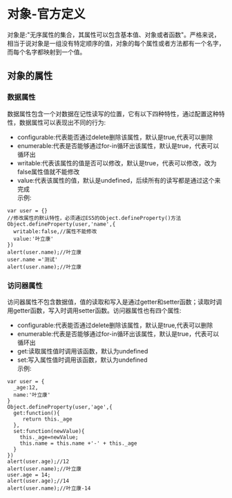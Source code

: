 # 对象-官方定义
对象是:"无序属性的集合，其属性可以包含基本值、对象或者函数"。严格来说，相当于说对象是一组没有特定顺序的值，对象的每个属性或者方法都有一个名字，而每个名字都映射到一个值。

## 对象的属性
### 数据属性
数据属性包含一个对数据在记性读写的位置，它有以下四种特性，通过配置这种特性，数据属性可以表现出不同的行为:  
* configurable:代表能否通过delete删除该属性，默认是true,代表可以删除
* enumerable:代表是否能够通过for-in循环出该属性，默认是true，代表可以循环出
* writable:代表该属性的值是否可以修改，默认是true，代表可以修改，改为false属性值就不能修改
* value:代表该属性的值，默认是undefined，后续所有的读写都是通过这个来完成  
示例:
```
var user = {}
//修改属性的默认特性，必须通过ES5的Object.defineProperty()方法
Object.defineProperty(user,'name',{
  writable:false,//属性不能修改
  value:'叶立康'
})
alert(user.name);//叶立康
user.name ='测试'
alert(user.name);//叶立康
```
### 访问器属性
访问器属性不包含数据值，值的读取和写入是通过getter和setter函数；读取时调用getter函数，写入时调用setter函数。访问器属性也有四个属性:  
* configurable:代表能否通过delete删除该属性，默认是true,代表可以删除
* enumerable:代表是否能够通过for-in循环出该属性，默认是true，代表可以循环出
* get:读取属性值时调用该函数，默认为undefined
* set:写入属性值时调用该函数，默认为undefined  
示例:
```
var user = {
  _age:12,
  name:'叶立康'
}
Object.defineProperty(user,'age',{
  get:function(){
     return this._age
  },
  set:function(newValue){
    this._age=newValue;
    this.name = this.name +'-' + this._age
  }
})
alert(user.age);//12
alert(user.name);//叶立康
user.age = 14;
alert(user.age);//14
alert(user.name);//叶立康-14
```